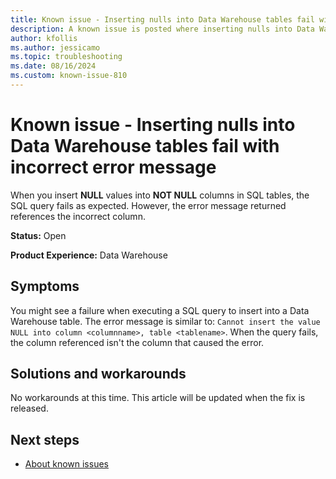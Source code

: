 ```yaml
---
title: Known issue - Inserting nulls into Data Warehouse tables fail with incorrect error message
description: A known issue is posted where inserting nulls into Data Warehouse tables fail with incorrect error message.
author: kfollis
ms.author: jessicamo
ms.topic: troubleshooting  
ms.date: 08/16/2024
ms.custom: known-issue-810
---
```


# Known issue - Inserting nulls into Data Warehouse tables fail with incorrect error message

When you insert **NULL** values into **NOT NULL** columns in SQL tables, the SQL query fails as expected. However, the error message returned references the incorrect column.

**Status:** Open

**Product Experience:** Data Warehouse

## Symptoms

You might see a failure when executing a SQL query to insert into a Data Warehouse table. The error message is similar to: `Cannot insert the value NULL into column <columnname>, table <tablename>`. When the query fails, the column referenced isn't the column that caused the error.

## Solutions and workarounds

No workarounds at this time. This article will be updated when the fix is released.

## Next steps

- [About known issues](https://support.fabric.microsoft.com/known-issues)
